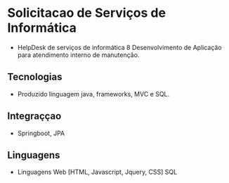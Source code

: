 # Solicitacao de Serviços de Informática
- HelpDesk de serviços de informática
 8 Desenvolvimento de Aplicação para atendimento interno de manutenção.

## Tecnologias
* Produzido linguagem java, frameworks, MVC e SQL.

## Integraççao
* Springboot, JPA

## Linguagens
* Linguagens Web [HTML, Javascript, Jquery, CSS] SQL

